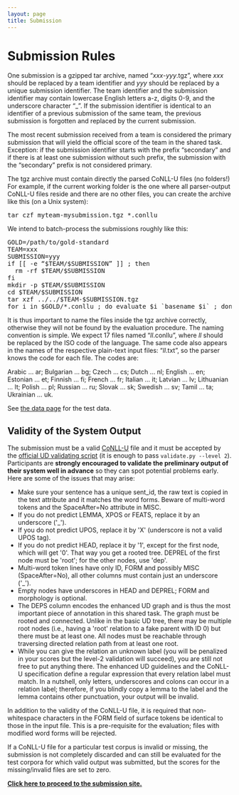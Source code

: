 ```yaml
---
layout: page
title: Submission
---
```


# Submission Rules

One submission is a gzipped tar archive, named “_xxx_-<i>yyy</i>.tgz”, where _xxx_ should be replaced by a team identifier and _yyy_ should be replaced by a unique submission identifier. The team identifier and the submission identifier may contain lowercase English letters a-z, digits 0-9, and the underscore character “_”. If the submission identifier is identical to an identifier of a previous submission of the same team, the previous submission is forgotten and replaced by the current submission.

The most recent submission received from a team is considered the primary submission that will yield the official score of the team in the shared task. Exception: if the submission identifier starts with the prefix “secondary” and if there is at least one submission without such prefix, the submission with the “secondary” prefix is not considered primary.

The tgz archive must contain directly the parsed CoNLL-U files (no folders!) For example, if the current working folder is the one where all parser-output CoNLL-U files reside and there are no other files, you can create the archive like this (on a Unix system):

<pre>
tar czf myteam-mysubmission.tgz *.conllu
</pre>

We intend to batch-process the submissions roughly like this:

<pre>
GOLD=/path/to/gold-standard
TEAM=xxx
SUBMISSION=yyy
if [[ -e “$TEAM/$SUBMISSION” ]] ; then
  rm -rf $TEAM/$SUBMISSION
fi
mkdir -p $TEAM/$SUBMISSION
cd $TEAM/$SUBMISSION
tar xzf ../../$TEAM-$SUBMISSION.tgz
for i in $GOLD/*.conllu ; do evaluate $i `basename $i` ; done
</pre>

It is thus important to name the files inside the tgz archive correctly, otherwise they will not be found by the evaluation procedure. The naming convention is simple. We expect 17 files named “_ll_.conllu”, where _ll_ should be replaced by the ISO code of the language. The same code also appears in the names of the respective plain-text input files: “_ll_.txt”, so the parser knows the code for each file. The codes are:

Arabic … ar; Bulgarian … bg; Czech … cs; Dutch … nl; English … en; Estonian … et; Finnish … fi; French … fr; Italian … it; Latvian … lv; Lithuanian … lt; Polish … pl; Russian … ru; Slovak … sk; Swedish … sv; Tamil … ta; Ukrainian … uk.

See [the data page](data.html) for the test data.

## Validity of the System Output

The submission must be a valid [CoNLL-U](https://universaldependencies.org/format.html) file
and it must be accepted by the [official UD validating script](https://github.com/UniversalDependencies/tools/blob/master/validate.py)
(it is enough to pass `validate.py --level 2`). Participants are
**strongly encouraged to validate the preliminary output of their system well in advance**
so they can spot potential problems early. Here are some of the issues that may arise:

* Make sure your sentence has a unique sent_id, the raw text is copied in the text attribute and it matches the word forms.
  Beware of multi-word tokens and the SpaceAfter=No attribute in MISC.
* If you do not predict LEMMA, XPOS or FEATS, replace it by an underscore ('_').
* If you do not predict UPOS, replace it by 'X' (underscore is not a valid UPOS tag).
* If you do not predict HEAD, replace it by '1', except for the first node, which will get '0'.
  That way you get a rooted tree. DEPREL of the first node must be 'root'; for the other nodes, use 'dep'.
* Multi-word token lines have only ID, FORM and possibly MISC (SpaceAfter=No), all other columns must contain just an underscore ('_').
* Empty nodes have underscores in HEAD and DEPREL; FORM and morphology is optional.
* The DEPS column encodes the enhanced UD graph and is thus the most important piece of annotation in this shared task.
  The graph must be rooted and connected. Unlike in the basic UD tree, there may be multiple root nodes (i.e., having
  a 'root' relation to a fake parent with ID 0) but there must be at least one. All nodes must be reachable through
  traversing directed relation path from at least one root.
* While you can give the relation an unknown label (you will be penalized in your scores but the level-2 validation will succeed),
  you are still not free to put anything there. The enhanced UD guidelines and the CoNLL-U specification define a regular expression
  that every relation label must match. In a nutshell, only letters, underscores and colons can occur in a relation label; therefore,
  if you blindly copy a lemma to the label and the lemma contains other punctuation, your output will be invalid.

In addition to the validity of the CoNLL-U file, it is required that
non-whitespace characters in the FORM field of surface tokens be identical to those in the input file.
This is a pre-requisite for the evaluation; files with modified word forms will be rejected.

If a CoNLL-U file for a particular test corpus is invalid or missing, the submission is not completely discarded
and can still be evaluated for the test corpora for which valid output was submitted, but the scores for the
missing/invalid files are set to zero.

<b><a href="https://quest.ms.mff.cuni.cz/sharedtask/">Click here to proceed to the submission site.</a></b>

